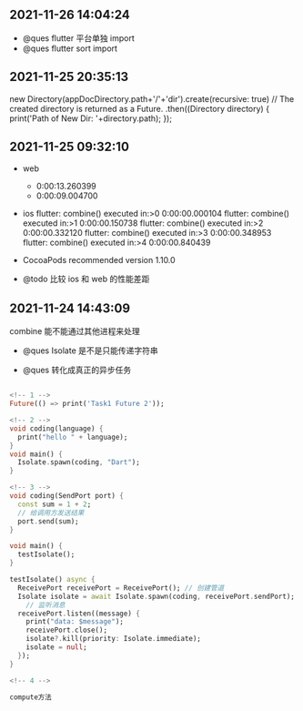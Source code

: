 ## 2021-11-26 14:04:24

- @ques flutter 平台单独 import
- @ques flutter sort import

## 2021-11-25 20:35:13

new Directory(appDocDirectory.path+'/'+'dir').create(recursive: true)
// The created directory is returned as a Future.
.then((Directory directory) {
print('Path of New Dir: '+directory.path);
});

## 2021-11-25 09:32:10

- web

  - 0:00:13.260399
  - 0:00:09.004700

- ios
  flutter: combine() executed in:>0 0:00:00.000104
  flutter: combine() executed in:>1 0:00:00.150738
  flutter: combine() executed in:>2 0:00:00.332120
  flutter: combine() executed in:>3 0:00:00.348953
  flutter: combine() executed in:>4 0:00:00.840439

- CocoaPods recommended version 1.10.0

- @todo 比较 ios 和 web 的性能差距

## 2021-11-24 14:43:09

combine 能不能通过其他进程来处理

- @ques Isolate 是不是只能传递字符串

- @ques 转化成真正的异步任务

```dart

<!-- 1 -->
Future(() => print('Task1 Future 2'));

<!-- 2 -->
void coding(language) {
  print("hello " + language);
}
void main() {
  Isolate.spawn(coding, "Dart");
}

<!-- 3 -->
void coding(SendPort port) {
  const sum = 1 + 2;
  // 给调用方发送结果
  port.send(sum);
}

void main() {
  testIsolate();
}

testIsolate() async {
  ReceivePort receivePort = ReceivePort(); // 创建管道
  Isolate isolate = await Isolate.spawn(coding, receivePort.sendPort); // 创建 Isolate，并传递发送管道作为参数
    // 监听消息
  receivePort.listen((message) {
    print("data: $message");
    receivePort.close();
    isolate?.kill(priority: Isolate.immediate);
    isolate = null;
  });
}

<!-- 4 -->

compute方法
```
